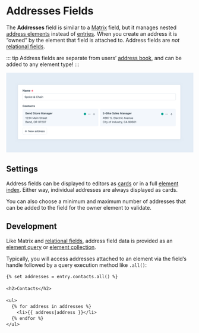 # Addresses Fields

The **Addresses** field is similar to a [Matrix](matrix.md) field, but it manages nested [address elements](../element-types/addresses.md) instead of [entries](../element-types/entries.md). When you create an address it is “owned” by the element that field is attached to. Address fields are _not_ [relational fields](../../system/relations.md#custom-fields).

::: tip
Address fields are separate from users’ [address book](../element-types/users.md#addresses), and can be added to any element type!
:::

<BrowserShot url="https://my-project.ddev.site/admin/entries/vendors/123" :link="false">
<img src="../../images/fields-addresses.png" alt="Screenshot of addresses field with two nested address elements" />
</BrowserShot>

## Settings

Address fields can be displayed to editors as [cards](../../system/elements.md#chips--cards) or in a full [element index](../../system/elements.md#indexes). Either way, individual addresses are always displayed as cards.

You can also choose a minimum and maximum number of addresses that can be added to the field for the owner element to validate.

## Development

Like Matrix and [relational fields](../../system/relations.md#fields), address field data is provided as an [element query](../../development/element-queries.md) or [element collection](../../development/collections.md#element-queries).

Typically, you will access addresses attached to an element via the field’s handle followed by a query execution method like `.all()`:

```twig
{% set addresses = entry.contacts.all() %}

<h2>Contacts</h2>

<ul>
  {% for address in addresses %}
    <li>{{ address|address }}</li>
  {% endfor %}
</ul>
```

<See path="../element-types/addresses.md" label="Addresses" description="Learn more about managing and displaying address data." />
